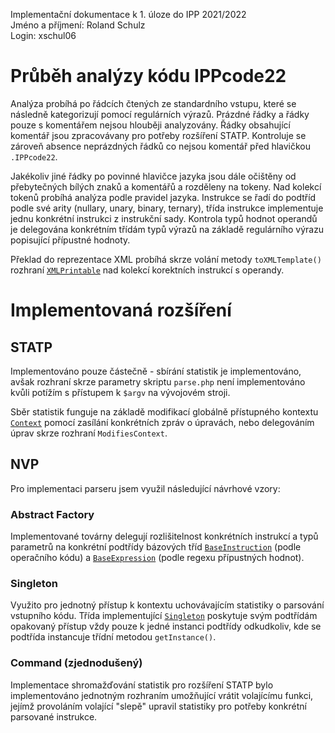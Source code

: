 Implementační dokumentace k 1. úloze do IPP 2021/2022  
Jméno a příjmení: Roland Schulz  
Login: xschul06

# Průběh analýzy kódu IPPcode22
Analýza probíhá po řádcích čtených ze standardního vstupu, které se následně kategorizují pomocí regulárních výrazů.
Prázdné řádky a řádky pouze s komentářem nejsou hlouběji analyzovány. Řádky obsahující komentář jsou zpracovávany pro potřeby rozšíření STATP. Kontroluje se zároveň absence neprázdných řádků co nejsou komentář před hlavičkou `.IPPcode22`.

Jakékoliv jiné řádky po povinné hlavičce jazyka jsou dále očištěny od přebytečných bílých znaků a komentářů a rozděleny na tokeny. Nad kolekcí tokenů probíhá analýza podle pravidel jazyka.
Instrukce se řadí do podtříd podle své arity (nullary, unary, binary, ternary), třída instrukce implementuje jednu konkrétní instrukci z instrukční sady.
Kontrola typů hodnot operandů je delegována konkrétním třídám typů výrazů na základě regulárního výrazu popisující přípustné hodnoty.

Překlad do reprezentace XML probíhá skrze volání metody `toXMLTemplate()` rozhraní [`XMLPrintable`](XML.php) nad kolekcí korektních instrukcí s operandy.

# Implementovaná rozšíření
## STATP
Implementováno pouze částečně - sbírání statistik je implementováno, avšak rozhraní skrze parametry skriptu `parse.php` není implementováno kvůli potížím s přístupem k `$argv` na vývojovém stroji.

Sběr statistik funguje na základě modifikací globálně přístupného kontextu [`Context`](Context.php) pomocí zasílání konkrétních zpráv o úpravách, nebo delegováním úprav skrze rozhraní `ModifiesContext`.

## NVP
Pro implementaci parseru jsem využil následující návrhové vzory:

### Abstract Factory  
Implementované továrny delegují rozlišitelnost konkrétních instrukcí a typů parametrů na konkrétní podtřídy bázových tříd [`BaseInstruction`](instruction/BaseInstruction.php) (podle operačního kódu) a [`BaseExpression`](expression/BaseExpression.php) (podle regexu přípustných hodnot).

### Singleton  
Využito pro jednotný přístup k kontextu uchovávajícím statistiky o parsování vstupního kódu. Třída implementující [`Singleton`](Singleton.php) poskytuje svým podtřídám opakovaný přístup vždy pouze k jedné instanci podtřídy odkudkoliv, kde se podtřída instancuje třídní metodou `getInstance()`.

### Command (zjednodušený)  
Implementace shromažďování statistik pro rozšíření STATP bylo implementováno jednotným rozhraním umožňující vrátit volajícímu funkci, jejímž provoláním volající "slepě" upravil statistiky pro potřeby konkrétní parsované instrukce.
      